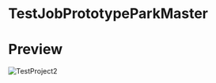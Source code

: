 # TestJobPrototypeParkMaster

# Preview

![TestProject2](https://github.com/Andrey187/TestJobPrototypeParkMaster/assets/114676059/cc28efca-17ba-4e57-8411-1527d00ed681)
